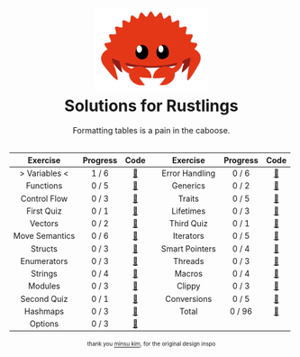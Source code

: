 <h1 align="center">
  <img src="https://github.com/alstn2468/rustlings-solution/raw/main/logo.png" alt="rust" width="200">
    <div>Solutions for Rustlings</div>
</h1>
<div align="center">Formatting tables is a pain in the caboose.</div>
<br>
<div align="center">
  
| Exercise                 | Progress  | Code                                                                                                 |      | Exercise                 | Progress  | Code                                                                                                 |
| :----------------------: | :-------: | :--------------------------------------------------------------------------------------------------: | :--: | :----------------------: | :-------: | :--------------------------------------------------------------------------------------------------: |
| > Variables <            | 1 / 6       | [:link:](https://github.com/hyphena/rustlings/)                                                    |      | Error Handling           | 0 / 6     | [:link:](https://github.com/hyphena/rustlings/)              |
| Functions                | 0 / 5       | [:link:](https://github.com/hyphena/rustlings/)                                                    |      | Generics                 | 0 / 2     | [:link:](https://github.com/hyphena/rustlings/)              |
| Control Flow             | 0 / 3       | [:link:](https://github.com/hyphena/rustlings/)                                                    |      | Traits                   | 0 / 5     | [:link:](https://github.com/hyphena/rustlings/)              |
| First Quiz               | 0 / 1       | [:link:](https://github.com/hyphena/rustlings/)                                                    |      | Lifetimes                | 0 / 3     | [:link:](https://github.com/hyphena/rustlings/)              |
| Vectors                  | 0 / 2       | [:link:](https://github.com/hyphena/rustlings/)                                                    |      | Third Quiz               | 0 / 1     | [:link:](https://github.com/hyphena/rustlings/)              |
| Move Semantics           | 0 / 6       | [:link:](https://github.com/hyphena/rustlings/)                                                    |      | Iterators                | 0 / 5     | [:link:](https://github.com/hyphena/rustlings/)              |
| Structs                  | 0 / 3       | [:link:](https://github.com/hyphena/rustlings/)                                                    |      | Smart Pointers           | 0 / 4     | [:link:](https://github.com/hyphena/rustlings/)              |
| Enumerators              | 0 / 3       | [:link:](https://github.com/hyphena/rustlings/)                                                    |      | Threads                  | 0 / 3     | [:link:](https://github.com/hyphena/rustlings/)              |
| Strings                  | 0 / 4       | [:link:](https://github.com/hyphena/rustlings/)                                                    |      | Macros                   | 0 / 4     | [:link:](https://github.com/hyphena/rustlings/)              |
| Modules                  | 0 / 3       | [:link:](https://github.com/hyphena/rustlings/)                                                    |      | Clippy                   | 0 / 3     | [:link:](https://github.com/hyphena/rustlings/)              |
| Second Quiz              | 0 / 1       | [:link:](https://github.com/hyphena/rustlings/)                                                    |      | Conversions              | 0 / 5     | [:link:](https://github.com/hyphena/rustlings/)              |
| Hashmaps                 | 0 / 3       | [:link:](https://github.com/hyphena/rustlings/)                                                    |      | Total                    | 0 / 96    | [:link:](https://github.com/hyphena/rustlings/)              |
| Options                  | 0 / 3       | [:link:](https://github.com/hyphena/rustlings/)

<sub><sup>thank you <a href="https://github.com/alstn2468/rustlings-solution/tree/main">minsu kim</a>, for the original design inspo</sub></sub>
</div>
